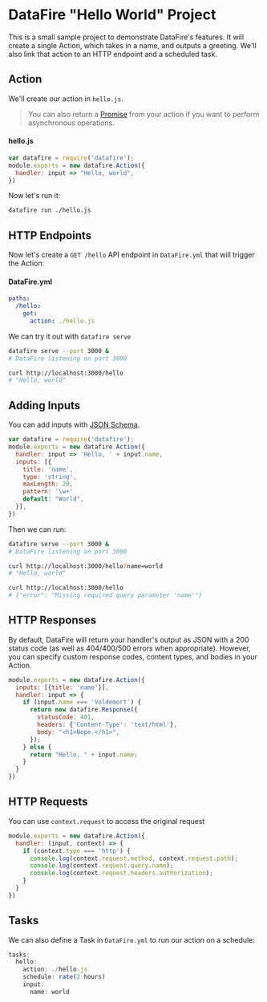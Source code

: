 # DataFire "Hello World" Project
This is a small sample project to demonstrate DataFire's features. It will create
a single Action, which takes in a name, and outputs a greeting. We'll also link
that action to an HTTP endpoint and a scheduled task.

## Action
We'll create our action in `hello.js`.

> You can also return a [Promise](https://developer.mozilla.org/en-US/docs/Web/JavaScript/Reference/Global_Objects/Promise)
> from your action if you want to perform asynchronous operations.

#### hello.js
```js
var datafire = require('datafire');
module.exports = new datafire.Action({
  handler: input => "Hello, world",
})
```

Now let's run it:
```bash
datafire run ./hello.js
```

## HTTP Endpoints
Now let's create a `GET /hello` API endpoint in `DataFire.yml` that will trigger the Action:

#### DataFire.yml
```yaml
paths:
  /hello:
    get:
      action: ./hello.js
```

We can try it out with `datafire serve`
```bash
datafire serve --port 3000 &
# DataFire listening on port 3000

curl http://localhost:3000/hello
# "Hello, world"
```

## Adding Inputs
You can add inputs with [JSON Schema](http://json-schema.org/).

```js
var datafire = require('datafire');
module.exports = new datafire.Action({
  handler: input => 'Hello, ' + input.name,
  inputs: [{
    title: 'name',
    type: 'string',
    maxLength: 20,
    pattern: '\w+'
    default: "World",
  }],
})
```

Then we can run:
```bash
datafire serve --port 3000 &
# DataFire listening on port 3000

curl http://localhost:3000/hello?name=world
# "Hello, world"

curl http://localhost:3000/hello
# {"error": "Missing required query parameter 'name'"}
```

## HTTP Responses
By default, DataFire will return your handler's output as JSON with a 200 status
code (as well as 404/400/500 errors when appropriate). However, you can specify
custom response codes, content types, and bodies in your Action.

```js
module.exports = new datafire.Action({
  inputs: [{title: 'name'}],
  handler: input => {
    if (input.name === 'Voldemort') {
      return new datafire.Response({
        statusCode: 401,
        headers: {'Content-Type': 'text/html'},
        body: "<h1>Nope.</h1>",
      });
    } else {
      return "Hello, " + input.name;
    }
  }
})
```

## HTTP Requests
You can use `context.request` to access the original request

```js
module.exports = new datafire.Action({
  handler: (input, context) => {
    if (context.type === 'http') {
      console.log(context.request.method, context.request.path);
      console.log(context.request.query.name);
      console.log(context.request.headers.authorization);
    }
  }
})
```

## Tasks
We can also define a Task in `DataFire.yml` to run our action on a schedule:
```js
tasks:
  hello:
    action: ./hello.js
    schedule: rate(2 hours)
    input:
      name: world
```
